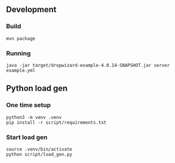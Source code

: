 ## Development

### Build
```
mvn package
```

### Running
```
java -jar target/dropwizard-example-4.0.14-SNAPSHOT.jar server example.yml
```

## Python load gen

### One time setup
```
python3 -m venv .venv
pip install -r script/requirements.txt
```

### Start load gen
```
source .venv/bin/activate
python script/load_gen.py
```
